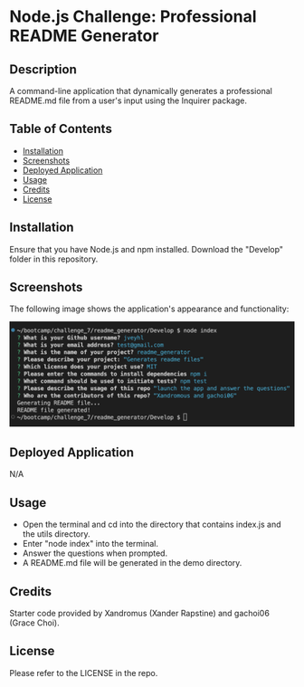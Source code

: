 # Node.js Challenge: Professional README Generator

## Description

A command-line application that dynamically generates a professional README.md file from a user's input using the Inquirer package.

## Table of Contents

- [Installation](#installation)
- [Screenshots](#screenshots)
- [Deployed Application](#deployed-application)
- [Usage](#usage)
- [Credits](#credits)
- [License](#license)

## Installation

Ensure that you have Node.js and npm installed. Download the "Develop" folder in this repository.

## Screenshots

The following image shows the application's appearance and functionality:

![Alt text](/Develop/images/screenshot.png)

## Deployed Application

N/A

## Usage

- Open the terminal and cd into the directory that contains index.js and the utils directory.
- Enter "node index" into the terminal.
- Answer the questions when prompted.
- A README.md file will be generated in the demo directory.

## Credits

Starter code provided by Xandromus (Xander Rapstine) and gachoi06 (Grace Choi).

## License

Please refer to the LICENSE in the repo.